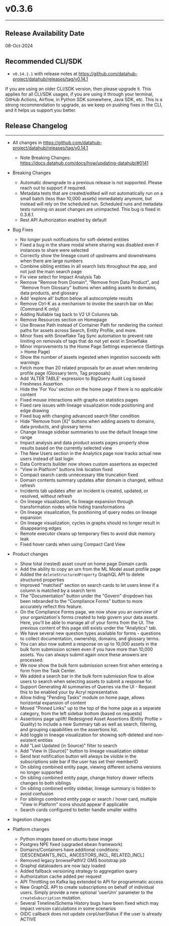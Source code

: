 # v0.3.6

---

## Release Availability Date

08-Oct-2024

## Recommended CLI/SDK

- `v0.14.1.1` with release notes at https://github.com/datahub-project/datahub/releases/tag/v0.14.1

If you are using an older CLI/SDK version, then please upgrade it. This applies for all CLI/SDK usages, if you are using it through your terminal, GitHub Actions, Airflow, in Python SDK somewhere, Java SDK, etc. This is a strong recommendation to upgrade, as we keep on pushing fixes in the CLI, and it helps us support you better.

## Release Changelog

---

- All changes in https://github.com/datahub-project/datahub/releases/tag/v0.14.1

  - Note Breaking Changes: https://docs.datahub.com/docs/how/updating-datahub/#0141

- Breaking Changes

  - Automatic downgrade to a previous release is not supported. Please reach out to support if required.
  - Metadata tests that are created/edited will not automatically run on a small batch (less than 10,000 assets) immediately anymore, but instead will rely on the scheduled run. Scheduled runs and metadata tests running on asset changes are unimpacted. This bug is fixed in 0.3.6.1.
  - Rest API Authorization enabled by default

- Bug Fixes

  - No longer push notifications for soft-deleted entities
  - Fixed a bug in the share modal where sharing was disabled even if instances to share were selected
  - Correctly show the lineage count of upstreams and downstreams when there are large numbers
  - Combine sibling entities in all search lists throughout the app, and not just the main search page
  - Fix view select for Impact Analysis Tab
  - Remove "Remove from Domain", "Remove from Data Product", and "Remove from Glossary" buttons when adding assets to domains, data products, and glossary
  - Add 'explore all' button below all autocomplete results
  - Remove Ctrl-K as a mechanism to invoke the search bar on Mac (Command K only)
  - Adding Nullable tag back to V2 UI Columns tab.
  - Remove Resources section on Homepage
  - Use Browse Path instead of Container Path for rendering the context paths for assets across Search, Entity Profile, and more.
  - Minor fixes with Snowflake Tag Sync automation to prevent rate limiting on removals of tags that do not yet exist in Snowflake
  - Minor improvements to the Home Page Settings experience (Settings > Home Page)
  - Show the number of assets ingested when ingestion succeeds with warnings
  - Fetch more than 20 related proposals for an asset when rendering profile page (Glossary term, Tag proposals)
  - Add 'ALTER TABLE' expression to BigQuery Audit Log based Freshness Assertion
  - Hide the 'For You' section on the home page if there is no applicable content
  - Fixed mouse interactions with graphs on statistics pages
  - Fixed rare issues with lineage visualization node positioning and edge drawing
  - Fixed bug with changing advanced search filter condition
  - Hide "Remove from \[X]" buttons when adding assets to domains, data products, and glossary terms
  - Change lineage sidebar summaries to use the default lineage time range
  - Impact analysis and data product assets pages properly show results based on the currently selected view
  - The New Users section in the Analytics page now tracks actual new users instead of last login
  - Data Contracts builder now shows custom assertions as expected
  - "View in Platform" buttons link location fixed
  - Compact search cards unnecessary title truncation fixed
  - Domain contents summary updates after domain is changed, without refresh
  - Incidents tab updates after an incident is created, updated, or resolved, without refresh
  - On lineage visualization, fix lineage expansion through transformation nodes while hiding transformations
  - On lineage visualization, fix positioning of query nodes on lineage expansion
  - On lineage visualization, cycles in graphs should no longer result in disappearing edges
  - Remote executor cleans up temporary files to avoid disk memory leak
  - Fixed hover cards when using Compact Card View

- Product changes

    - Show total (nested) asset count on home page Domain cards
    - Add the ability to copy an urn from the ML Model asset profile page
    - Added the `deleteStructuredProperty` GraphQL API to delete structured properties
    - Improved "matched" section on search cards to let users know if a column is matched by a search term
    - The "Documentation" button under the "Govern" dropdown has been rebranded to the "Compliance Forms" button to more accurately reflect this feature.
    - On the Compliance Forms page, we now show you an overview of your organization's forms created to help govern your data assets. Here, you'll be able to manage all of your forms from the UI. The previous content of this page still exists under the "Analytics" tab.
    - We have several new question types available for forms - questions to collect documentation, ownership, domains, and glossary terms.
    - You can also now submit a response on up to 10,000 assets in the bulk form submission screen even if you have more than 10,000 assets. You can always submit again once these answers are processed.
    - We now show the bulk form submission screen first when entering a form from the Task Center.
    - We added a search bar in the bulk form submission flow to allow users to search when selecting assets to submit a response for.
    - Support Generating AI summaries of Queries via the UI - Request this to be enabled your by Acryl representative.
    - Allow hiding "Pending Tasks" module on home page, allows horizontal expansion of content
    - Moved "Pinned Links" up to the top of the home page as a separate category, from the left sidebar bottom (based on requests)
    - Assertions page uplift! Redesigned Asset Assertions (Entity Profile > Quality) to include a new Summary tab as well as search, filtering, and grouping capabilities on the assertions list.
    - Add toggle in lineage visualization for showing soft-deleted and non-existent entities
    - Add "Last Updated (in Source)" filter to search
    - Add "View In \[Source]" button to lineage visualization sidebar
    - Send test notification button will always be visible in the subscriptions side bar if the user has set their memberID
    - On sibling combined entity page, viewing different schema versions no longer supported
    - On sibling combined entity page, change history drawer reflects changes to both siblings
    - On sibling combined entity sidebar, lineage summary is hidden to avoid confusion
    - For siblings combined entity page or search / hover card, multiple "View in Platform" icons should appear if applicable 
    - Search cards configured to better handle smaller widths

- Ingestion changes

- Platform changes
  - Python images based on ubuntu base image
  - Postgres NPE fixed (upgraded ebean framework)
  - Domains/Containers have additional conditions: [DESCENDANTS_INCL, ANCESTORS_INCL, RELATED_INCL]
  - Removed legacy browsePathV2 GMS bootstrap job
  - Graphql dataloaders are now lazy loaded
  - Added fallback versioning strategy to aggregation query
  - Authorization cache added per request
  - API Throttling on Kafka lag extended to API for programmatic access
  - New GraphQL API to create subscriptions on behalf of individual users. Simply provide a new optional 'userUrn' parameter to the `createSubscription` mutation.
  - Several Timeline/Schema History bugs have been fixed which may impact version calculations in some scenarios
  - OIDC callback does not update corpUserStatus if the user is already ACTIVE
